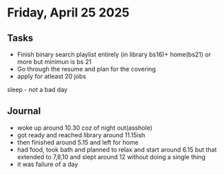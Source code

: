 # Friday, April 25 2025

## Tasks
- Finish binary search playlist entirely (in library bs16)+ home(bs21) or more but minimun is bs 21
- Go through the resume and plan for the covering
- apply for atleast 20 jobs

sleep - not a bad day

## Journal

- woke up around 10.30 coz of night out(asshole)
- got ready and reached library around 11.15ish
- then finished around 5.15 and left for home
- had food, took bath and planned to relax and start around 6.15 but that extended to 7,8,10 and slept around 12 without doing a single thing
- it was failure of a day



